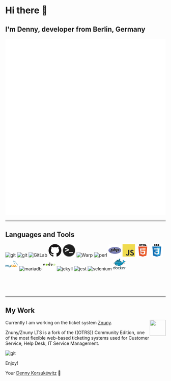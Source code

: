 # Hi there 👋

## I'm Denny, developer from Berlin, Germany

![Metrics](https://raw.githubusercontent.com/dennykorsukewitz/dennykorsukewitz/dev/.github/metrics/personal.svg)

<hr>

## Languages and Tools

<p class="left" >
    <img title="Znuny" alt="git" class="left" width="40" height="40" src="https://raw.githubusercontent.com/dennykorsukewitz/VSCode-Znuny/dev/doc/images/icon.png" />
    <img title="Git" alt="git" class="left" width="40" height="40" src="https://www.vectorlogo.zone/logos/git-scm/git-scm-icon.svg" />
    <img title="GitLab" alt="GitLab" width="40" height="40" class="left" src="https://about.gitlab.com/images/press/logo/png/gitlab-icon-rgb.png" />
    <img title="GitHub" alt="GitHub" class="left" width="40" height="40" src="https://raw.githubusercontent.com/github/explore/78df643247d429f6cc873026c0622819ad797942/topics/github/github.png" />
    <img title="Terminal" alt="Terminal" class="left" width="40" height="40" src="https://raw.githubusercontent.com/github/explore/80688e429a7d4ef2fca1e82350fe8e3517d3494d/topics/terminal/terminal.png" />
    <img title="Warp" alt="Warp" class="left" width="40" height="40" src="https://avatars.githubusercontent.com/u/71840468?s=200&v=4" />
    <img title="Perl" alt="perl" class="left" width="40" height="40" src="https://cdn.jsdelivr.net/gh/devicons/devicon/icons/perl/perl-original.svg" />
    <img title="PHP" alt="php" class="left" width="40" height="40" src="https://raw.githubusercontent.com/devicons/devicon/master/icons/php/php-original.svg" />
    <img title="JavaScript" alt="javascript" class="left" width="40" height="40" src="https://raw.githubusercontent.com/devicons/devicon/master/icons/javascript/javascript-original.svg" />
    <img title="HTML5" alt="html5" class="left" width="40" height="40" src="https://raw.githubusercontent.com/devicons/devicon/master/icons/html5/html5-original-wordmark.svg" />
    <img title="CSS3" alt="css3" class="left" width="40" height="40" src="https://raw.githubusercontent.com/devicons/devicon/master/icons/css3/css3-original-wordmark.svg" />
    <img title="Mysql" alt="mysql" class="left" width="40" height="40" src="https://raw.githubusercontent.com/devicons/devicon/master/icons/mysql/mysql-original-wordmark.svg" />
    <img title="Mariadb" alt="mariadb" class="left" width="40" height="40" src="https://www.vectorlogo.zone/logos/mariadb/mariadb-icon.svg" />
    <img title="Nodejs" alt="nodejs" class="left" width="40" height="40" src="https://raw.githubusercontent.com/devicons/devicon/master/icons/nodejs/nodejs-original-wordmark.svg" />
    <img title="Jekyll" alt="jekyll" class="left" width="40" height="40" src="https://www.vectorlogo.zone/logos/jekyllrb/jekyllrb-icon.svg" />
    <img title="Jest" alt="jest" class="left" width="40" height="40" src="https://www.vectorlogo.zone/logos/jestjsio/jestjsio-icon.svg" />
    <img title="Selenium" alt="selenium" class="left" width="40" height="40" src="https://avatars.githubusercontent.com/u/983927?s=48&v=4" />
    <img title="Docker" alt="docker" class="left" width="40" height="40" src="https://raw.githubusercontent.com/devicons/devicon/master/icons/docker/docker-original-wordmark.svg" />
</p>

<br><br><br>
<hr>

## My Work

<img align="right" width="50" height="50" src="https://raw.githubusercontent.com/dennykorsukewitz/VSCode-Znuny/dev/doc/images/icon.png">

Currently I am working on the ticket system [Znuny](https://www.znuny.org/).

Znuny/Znuny LTS is a fork of the ((OTRS)) Community Edition, one of the most flexible web-based ticketing systems used for Customer Service, Help Desk, IT Service Management.

<img title="Znuny" alt="git" src="https://www.znuny.org/media/pages/home/8ac2ada2fd-1679833325/otrs-community-edition-fork.png" />

Enjoy!

Your [Denny Korsukéwitz](https://github.com/dennykorsukewitz) 🚀
